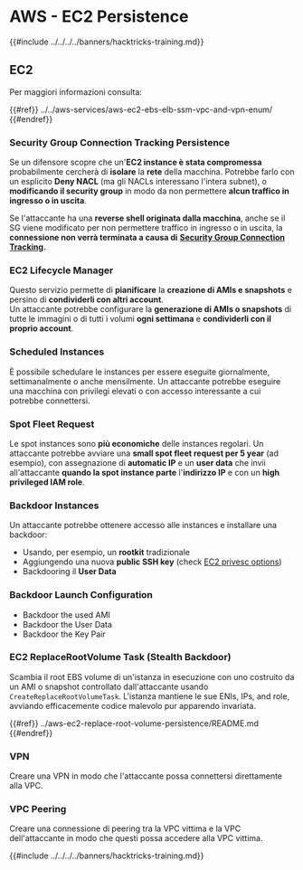 # AWS - EC2 Persistence

{{#include ../../../../banners/hacktricks-training.md}}

## EC2

Per maggiori informazioni consulta:

{{#ref}}
../../aws-services/aws-ec2-ebs-elb-ssm-vpc-and-vpn-enum/
{{#endref}}

### Security Group Connection Tracking Persistence

Se un difensore scopre che un'**EC2 instance è stata compromessa** probabilmente cercherà di **isolare** la **rete** della macchina. Potrebbe farlo con un esplicito **Deny NACL** (ma gli NACLs interessano l'intera subnet), o **modificando il security group** in modo da non permettere **alcun traffico in ingresso o in uscita**.

Se l'attaccante ha una **reverse shell originata dalla macchina**, anche se il SG viene modificato per non permettere traffico in ingresso o in uscita, la **connessione non verrà terminata a causa di** [**Security Group Connection Tracking**](https://docs.aws.amazon.com/AWSEC2/latest/UserGuide/security-group-connection-tracking.html)**.**

### EC2 Lifecycle Manager

Questo servizio permette di **pianificare** la **creazione di AMIs e snapshots** e persino di **condividerli con altri account**.\
Un attaccante potrebbe configurare la **generazione di AMIs o snapshots** di tutte le immagini o di tutti i volumi **ogni settimana** e **condividerli con il proprio account**.

### Scheduled Instances

È possibile schedulare le instances per essere eseguite giornalmente, settimanalmente o anche mensilmente. Un attaccante potrebbe eseguire una macchina con privilegi elevati o con accesso interessante a cui potrebbe connettersi.

### Spot Fleet Request

Le spot instances sono **più economiche** delle instances regolari. Un attaccante potrebbe avviare una **small spot fleet request per 5 year** (ad esempio), con assegnazione di **automatic IP** e un **user data** che invii all'attaccante **quando la spot instance parte** l'**indirizzo IP** e con un **high privileged IAM role**.

### Backdoor Instances

Un attaccante potrebbe ottenere accesso alle instances e installare una backdoor:

- Usando, per esempio, un **rootkit** tradizionale
- Aggiungendo una nuova **public SSH key** (check [EC2 privesc options](../../aws-privilege-escalation/aws-ec2-privesc/README.md))
- Backdooring il **User Data**

### **Backdoor Launch Configuration**

- Backdoor the used AMI
- Backdoor the User Data
- Backdoor the Key Pair

### EC2 ReplaceRootVolume Task (Stealth Backdoor)

Scambia il root EBS volume di un'istanza in esecuzione con uno costruito da un AMI o snapshot controllato dall'attaccante usando `CreateReplaceRootVolumeTask`. L'istanza mantiene le sue ENIs, IPs, and role, avviando efficacemente codice malevolo pur apparendo invariata.

{{#ref}}
../aws-ec2-replace-root-volume-persistence/README.md
{{#endref}}

### VPN

Creare una VPN in modo che l'attaccante possa connettersi direttamente alla VPC.

### VPC Peering

Creare una connessione di peering tra la VPC vittima e la VPC dell'attaccante in modo che questi possa accedere alla VPC vittima.

{{#include ../../../../banners/hacktricks-training.md}}
